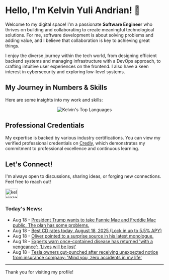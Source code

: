 # Hello, I'm Kelvin Yuli Andrian! 👋

Welcome to my digital space! I'm a passionate **Software Engineer** who thrives on building and collaborating to create meaningful technological solutions. For me, software development is about solving problems and adding value, and I believe that collaboration is key to achieving great things.

I enjoy the diverse journey within the tech world, from designing efficient backend systems and managing infrastructure with a DevOps approach, to crafting intuitive user experiences on the frontend. I also have a keen interest in cybersecurity and exploring low-level systems.

## My Journey in Numbers & Skills

Here are some insights into my work and skills:

<p align="center">
  <img src="https://github-readme-stats.vercel.app/api/top-langs/?username=kelvinzer0&layout=compact&theme=radical" alt="Kelvin's Top Languages" />
</p>

## Professional Credentials

My expertise is backed by various industry certifications. You can view my verified professional credentials on [Credly](https://www.credly.com/users/kelvin-yuli-andrian/badges), which demonstrates my commitment to professional excellence and continuous learning.

## Let's Connect!

I'm always open to discussions, sharing ideas, or forging new connections. Feel free to reach out!

<p align="left">
    <a href="https://linkedin.com/in/kelvinzero" target="blank"><img align="center" src="https://cdn.jsdelivr.net/npm/simple-icons@3.0.1/icons/linkedin.svg" alt="kelvinzero" height="30" width="40" /></a>
</p>

### Today's News:

<!-- feed start -->
- Aug 18 - [President Trump wants to take Fannie Mae and Freddie Mac public. The plan has some problems.](https://finance.yahoo.com/news/president-trump-wants-to-take-fannie-mae-and-freddie-mac-public-the-plan-has-some-problems-100041330.html)
- Aug 18 - [Best CD rates today, August 18, 2025 (Lock in up to 5.5% APY)](https://finance.yahoo.com/personal-finance/banking/article/best-cd-rates-today-monday-august-18-2025-100008327.html)
- Aug 18 - [Oliver pointed to a surprise source in his latest monologue.](https://www.yahoo.com/news/videos/senior-white-house-correspondent-jacqui-043826600.html)
- Aug 18 - [Experts warn once-contained disease has returned 'with a vengeance': 'Lives will be lost'](https://www.yahoo.com/news/articles/experts-warn-once-contained-disease-030000128.html)
- Aug 18 - [Tesla owners gut-punched after receiving unexpected notice from insurance company: 'Mind you, zero accidents in my life'](https://finance.yahoo.com/news/tesla-owners-gut-punched-receiving-004500233.html)
<!-- feed end -->

---

Thank you for visiting my profile!
